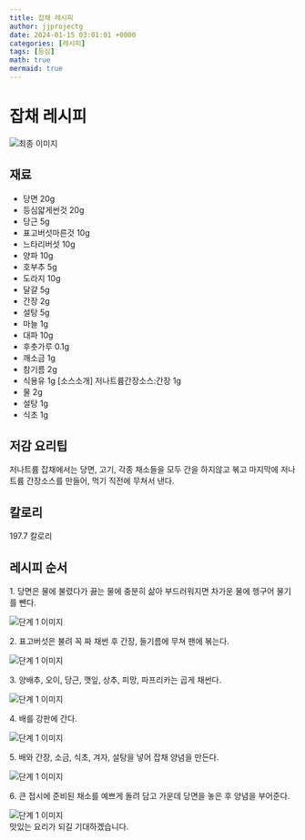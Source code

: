 ```yaml
---
title: 잡채 레시피
author: jjprojectg
date: 2024-01-15 03:01:01 +0000
categories: [레시피]
tags: [등심]
math: true
mermaid: true
---
```

<meta name="og:type" content="website"/>
<meta charset="UTF-8"/>
<div class="header">
  <h1>잡채 레시피</h1>
</div>

<div class="container my-4">
  <div class="row">
    <div class="col-12 col-md-6">
      <div class="recipe-image">
        <img src="http://www.foodsafetykorea.go.kr/uploadimg/20141117/20141117053427_1416213267031.jpg" class="step-image" alt="최종 이미지"/>
      </div>
    </div>
    <div class="col-12 col-md-6">
      <div class="ingredients">
        <h2>재료</h2>
        <ul class="card">
          <li> 당면 20g </li>
          <li>  등심얇게썬것 20g </li>
          <li>  당근 5g </li>
          <li>  표고버섯마른것 10g </li>
          <li>  느타리버섯 10g </li>
          <li>  양파 10g </li>
          <li>  호부추 5g </li>
          <li>  도라지 10g </li>
          <li>  달걀 5g </li>
          <li>  간장 2g </li>
          <li>  설탕 5g </li>
          <li>  마늘 1g </li>
          <li>  대파 10g </li>
          <li>  후춧가루 0.1g </li>
          <li>  깨소금 1g </li>
          <li>  참기름 2g </li>
          <li>  식용유 1g [소스소개] 저나트륨간장소스:간장 1g </li>
          <li>  물 2g </li>
          <li>  설탕 1g </li>
          <li>  식초 1g </li>
</ul>
      </div>
    </div>
    <div class="col-12 col-md-6">
      <div class="ingredients">
        <h2>저감 요리팁</h2>
        <div class="card"> 
          <p>
            저나트륨 잡채에서는 당면, 고기, 각종 채소들을 모두 간을 하지않고 볶고 마지막에 저나트륨 간장소스를 만들어, 먹기 직전에 무쳐서 낸다.
          </p>
        </div>
      </div>
      <div class="ingredients">
        <h2>칼로리</h2>
        <div class="card"> 
          <p>
            197.7 칼로리
          </p>
        </div>
      </div>
    </div>
  </div>

  <h2 class="my-4">레시피 순서</h2>
  <div class="card recipe-card">
    <div class="card-body recipe-step">
      <p class="card-text step-description">1. 당면은 물에 불렸다가 끓는 물에 충분히 삶아 부드러워지면 차가운 물에 헹구어 물기를 뺀다.</p>
      <img src="http://www.foodsafetykorea.go.kr/uploadimg/cook/825-1.jpg" alt="단계 1 이미지" class="step-image"/>
    </div>
  </div>
  <div class="card recipe-card">
    <div class="card-body recipe-step">
      <p class="card-text step-description">2. 표고버섯은 불려 꼭 짜 채썬 후 간장, 들기름에 무쳐 팬에 볶는다.</p>
      <img src="http://www.foodsafetykorea.go.kr/uploadimg/cook/825-2.jpg" alt="단계 1 이미지" class="step-image"/>
    </div>
  </div>
  <div class="card recipe-card">
    <div class="card-body recipe-step">
      <p class="card-text step-description">3. 양배추, 오이, 당근, 깻잎, 상추, 피망, 파프리카는 곱게 채썬다.</p>
      <img src="http://www.foodsafetykorea.go.kr/uploadimg/cook/825-3.jpg" alt="단계 1 이미지" class="step-image"/>
    </div>
  </div>
  <div class="card recipe-card">
    <div class="card-body recipe-step">
      <p class="card-text step-description">4. 배를 강판에 간다.</p>
      <img src="http://www.foodsafetykorea.go.kr/uploadimg/cook/825-4.jpg" alt="단계 1 이미지" class="step-image"/>
    </div>
  </div>
  <div class="card recipe-card">
    <div class="card-body recipe-step">
      <p class="card-text step-description">5. 배와 간장, 소금, 식초, 겨자, 설탕을 넣어 잡채 양념을 만든다.</p>
      <img src="http://www.foodsafetykorea.go.kr/uploadimg/cook/825-5.jpg" alt="단계 1 이미지" class="step-image"/>
    </div>
  </div>
  <div class="card recipe-card">
    <div class="card-body recipe-step">
      <p class="card-text step-description">6. 큰 접시에 준비된 채소를 예쁘게 돌려 담고 가운데 당면을 놓은 후 양념을 부어준다.</p>
      <img src="http://www.foodsafetykorea.go.kr/uploadimg/cook/825-6.jpg" alt="단계 1 이미지" class="step-image"/>
    </div>
  </div>

</div>
맛있는 요리가 되길 기대하겠습니다.

